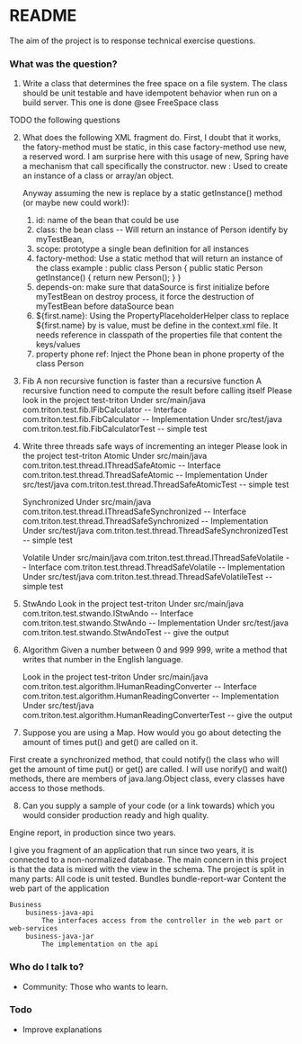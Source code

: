 # README #

The aim of the project is to response technical exercise questions.


### What was the question? ###
1. Write a class that determines the free space on a file system. The class should be unit testable and have idempotent behavior when run on a
build server.
    This one is done @see FreeSpace class 

TODO the following questions

2. What does the following XML fragment do.
	First, I doubt that it works, the fatory-method must be static, in this case factory-method use new, a reserved word.  I am surprise here with this usage of new, Spring have a mechanism that call specifically the constructor.
	new : Used to create an instance of a class or array/an object.
	
	Anyway assuming the new is replace by a static getInstance() method (or maybe new could work!):
	1. id: name of the bean that could be use
	2. class: the bean class 
		-- Will return an instance of Person identify by myTestBean, 
	3. scope: prototype a single bean definition for all instances
	4. factory-method: Use a static method that will return an instance of the class
		example :
		public class Person {
			public static Person getInstance() {
				return new Person();
			}
		}
	5. depends-on: make sure that dataSource is first initialize before myTestBean
	               on destroy process, it force the destruction of myTestBean before dataSource bean
	6. ${first.name}: Using the PropertyPlaceholderHelper class to replace ${first.name} by is value, must be define in the context.xml file. It needs reference in classpath of the properties file that content the keys/values
	7. property phone ref: Inject the Phone bean in phone property of the class Person
	



3. Fib
	A non recursive function is faster than a recursive function
	A recursive function need to compute the result before calling itself
	Please look in the project test-triton
		Under src/main/java
			com.triton.test.fib.IFibCalculator	-- Interface
			com.triton.test.fib.FibCalculator	-- Implementation
		Under src/test/java
			com.triton.test.fib.FibCalculatorTest  -- simple test
	
	
4. Write three threads safe ways of incrementing an integer
	Please look in the project test-triton
	Atomic
		Under src/main/java
			com.triton.test.thread.IThreadSafeAtomic	-- Interface
			com.triton.test.thread.ThreadSafeAtomic	-- Implementation
		Under src/test/java
			com.triton.test.thread.ThreadSafeAtomicTest -- simple test	

	Synchronized
		Under src/main/java
			com.triton.test.thread.IThreadSafeSynchronized	-- Interface
			com.triton.test.thread.ThreadSafeSynchronized	-- Implementation
		Under src/test/java
			com.triton.test.thread.ThreadSafeSynchronizedTest  -- simple test	

	Volatile
		Under src/main/java
			com.triton.test.thread.IThreadSafeVolatile	-- Interface
			com.triton.test.thread.ThreadSafeVolatile	-- Implementation
		Under src/test/java
			com.triton.test.thread.ThreadSafeVolatileTest  -- simple test	
			

			
5. StwAndo
	Look in the project test-triton
		Under src/main/java
			com.triton.test.stwando.IStwAndo	-- Interface
			com.triton.test.stwando.StwAndo		-- Implementation
		Under src/test/java
			com.triton.test.stwando.StwAndoTest  -- give the output

6. Algorithm
	Given a number between 0 and 999 999, write a method that writes that number in the English language.

	Look in the project test-triton
		Under src/main/java
			com.triton.test.algorithm.IHumanReadingConverter	-- Interface
			com.triton.test.algorithm.HumanReadingConverter	-- Implementation
		Under src/test/java
			com.triton.test.algorithm.HumanReadingConverterTest  -- give the output
	
7. Suppose you are using a Map. How would you go about detecting the amount of times put() and get() are called on it.

First create a synchronized method, that could notify() the class who will get the amount of time put() or get() are called.
I will use norify() and wait() methods, there are members of java.lang.Object class, every classes have access to those methods.
	

8. Can you supply a sample of your code (or a link towards) which you would consider production ready and high quality.

Engine report, in production since two years.

I give you fragment of an application that run since two years, it is connected to a non-normalized database.   The main concern in this project is that the data is mixed with the view in the schema.
	The project is split in many parts: All code is unit tested.
	Bundles
		bundle-report-war
			Content the web part of the application
			
	Business
		business-java-api
			The interfaces access from the controller in the web part or web-services
		business-java-jar
			The implementation on the api


### Who do I talk to? ###
* Community: Those who wants to learn.

### Todo ###
* Improve explanations
